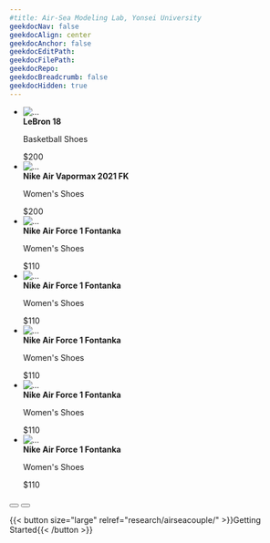 ```yaml
---
#title: Air-Sea Modeling Lab, Yonsei University
geekdocNav: false
geekdocAlign: center
geekdocAnchor: false
geekdocEditPath:
geekdocFilePath:
geekdocRepo:
geekdocBreadcrumb: false
geekdocHidden: true
---
```

<div class="swiffy-slider slider-item-show3 slider-item-reveal slider-nav-visible">
  <ul class="slider-container py-4" id="slider2">
    <li>
      <div class="card shadow h-100">
        <div class="ratio ratio-4x3">
          <img src="/images/fromiss.jpg" class="card-img-top" loading="lazy" alt="...">
        </div>
        <div class="card-body d-flex flex-column flex-md-row">
          <div class="flex-grow-1">
            <strong>LeBron 18</strong>
            <p class="card-text">Basketball Shoes</p>
          </div>
          <div class="px-md-2">$200</div>
        </div>
      </div>
    </li>
    <li>
      <div class="card shadow h-100">
        <div class="ratio ratio-4x3">
          <img src="/images/fromiss.jpg" class="card-img-top" loading="lazy" alt="...">
        </div>
        <div class="card-body d-flex flex-column flex-md-row">
          <div class="flex-grow-1">
            <strong>Nike Air Vapormax 2021 FK</strong>
            <p class="card-text">Women's Shoes</p>
          </div>
          <div class="px-md-2">$200</div>
        </div>
      </div>
    </li>
    <li>
      <div class="card shadow h-100">
        <div class="ratio ratio-4x3">
          <img src="/images/fromiss.jpg" class="card-img-top" loading="lazy" alt="...">
        </div>
        <div class="card-body d-flex flex-column flex-md-row">
          <div class="flex-grow-1">
            <strong>Nike Air Force 1 Fontanka</strong>
            <p class="card-text">Women's Shoes</p>
          </div>
          <div class="px-md-2">$110</div>
        </div>
      </div>
    </li>
	    <li>
      <div class="card shadow h-100">
        <div class="ratio ratio-4x3">
          <img src="/images/fromiss.jpg" class="card-img-top" loading="lazy" alt="...">
        </div>
        <div class="card-body d-flex flex-column flex-md-row">
          <div class="flex-grow-1">
            <strong>Nike Air Force 1 Fontanka</strong>
            <p class="card-text">Women's Shoes</p>
          </div>
          <div class="px-md-2">$110</div>
        </div>
      </div>
    </li>
	    <li>
      <div class="card shadow h-100">
        <div class="ratio ratio-4x3">
          <img src="/images/fromiss.jpg" class="card-img-top" loading="lazy" alt="...">
        </div>
        <div class="card-body d-flex flex-column flex-md-row">
          <div class="flex-grow-1">
            <strong>Nike Air Force 1 Fontanka</strong>
            <p class="card-text">Women's Shoes</p>
          </div>
          <div class="px-md-2">$110</div>
        </div>
      </div>
    </li>
	    <li>
      <div class="card shadow h-100">
        <div class="ratio ratio-4x3">
          <img src="/images/fromiss.jpg" class="card-img-top" loading="lazy" alt="...">
        </div>
        <div class="card-body d-flex flex-column flex-md-row">
          <div class="flex-grow-1">
            <strong>Nike Air Force 1 Fontanka</strong>
            <p class="card-text">Women's Shoes</p>
          </div>
          <div class="px-md-2">$110</div>
        </div>
      </div>
    </li>
	    <li>
      <div class="card shadow h-100">
        <div class="ratio ratio-4x3">
          <img src="/images/fromiss.jpg" class="card-img-top" loading="lazy" alt="...">
        </div>
        <div class="card-body d-flex flex-column flex-md-row">
          <div class="flex-grow-1">
            <strong>Nike Air Force 1 Fontanka</strong>
            <p class="card-text">Women's Shoes</p>
          </div>
          <div class="px-md-2">$110</div>
        </div>
      </div>
    </li>
  </ul>

  <button type="button" class="slider-nav"></button>
  <button type="button" class="slider-nav slider-nav-next"></button>
</div>

{{< button size="large" relref="research/airseacouple/" >}}Getting Started{{< /button >}}
